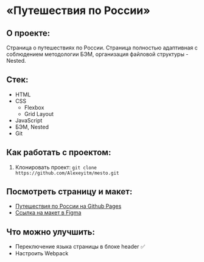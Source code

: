 # «Путешествия по России»

## О проекте:

Страница о путешествиях по России. Страница полностью адаптивная с соблюдением методологии БЭМ, организация файловой структуры - Nested.

## Стек:

* HTML
* CSS
    * Flexbox
    * Grid Layout
* JavaScript
* БЭМ, Nested
* Git

## Как работать с проектом:

1. Клонировать проект:
   `git clone https://github.com/Alexeyitm/mesto.git`

## Посмотреть страницу и макет:

* [Путешествия по России на Github Pages](https://alexeyitm.github.io/russian-travel/)
* [Ссылка на макет в Figma](https://www.figma.com/file/5S2WSbEFL6awjVWJ0NWL8Q/Sprint-3_-Russia-_-desktop-mobile?node-id=28503%3A0)

## Что можно улучшить:

* Переключение языка страницы в блоке header &#9989;
* Настроить Webpack
